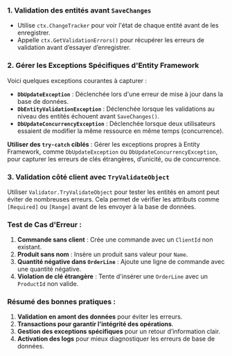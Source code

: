 ### 1. **Validation des entités avant `SaveChanges`**

- Utilise `ctx.ChangeTracker` pour voir l'état de chaque entité avant de les enregistrer.
- Appelle `ctx.GetValidationErrors()` pour récupérer les erreurs de validation avant d’essayer d’enregistrer.

### 2. **Gérer les Exceptions Spécifiques d'Entity Framework**

Voici quelques exceptions courantes à capturer :

- **`DbUpdateException`** : Déclenchée lors d'une erreur de mise à jour dans la base de données.
- **`DbEntityValidationException`** : Déclenchée lorsque les validations au niveau des entités échouent avant `SaveChanges()`.
- **`DbUpdateConcurrencyException`** : Déclenchée lorsque deux utilisateurs essaient de modifier la même ressource en même temps (concurrence).

**Utiliser des `try-catch` ciblés** : Gérer les exceptions propres à Entity Framework, comme `DbUpdateException` ou `DbUpdateConcurrencyException`, pour capturer les erreurs de clés étrangères, d’unicité, ou de concurrence.

### 3. **Validation côté client avec `TryValidateObject`**

Utiliser `Validator.TryValidateObject` pour tester les entités en amont peut éviter de nombreuses erreurs. Cela permet de vérifier les attributs comme `[Required]` ou `[Range]` avant de les envoyer à la base de données.

### **Test de Cas d'Erreur :**

1. **Commande sans client** : Crée une commande avec un `ClientId` non existant.
2. **Produit sans nom** : Insère un produit sans valeur pour `Name`.
3. **Quantité négative dans `OrderLine`** : Ajoute une ligne de commande avec une quantité négative.
4. **Violation de clé étrangère** : Tente d'insérer une `OrderLine` avec un `ProductId` non valide.

### **Résumé des bonnes pratiques** :

1. **Validation en amont des données** pour éviter les erreurs.
2. **Transactions pour garantir l'intégrité des opérations**.
3. **Gestion des exceptions spécifiques** pour un retour d’information clair.
4. **Activation des logs** pour mieux diagnostiquer les erreurs de base de données.

